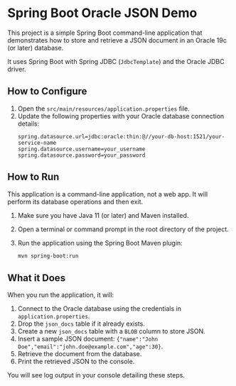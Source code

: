 # Spring Boot Oracle JSON Demo

This project is a simple Spring Boot command-line application that demonstrates how to store and retrieve a JSON document in an Oracle 19c (or later) database.

It uses Spring Boot with Spring JDBC (`JdbcTemplate`) and the Oracle JDBC driver.

## How to Configure

1.  Open the `src/main/resources/application.properties` file.
2.  Update the following properties with your Oracle database connection details:
    ```properties
    spring.datasource.url=jdbc:oracle:thin:@//your-db-host:1521/your-service-name
    spring.datasource.username=your_username
    spring.datasource.password=your_password
    ```

## How to Run

This application is a command-line application, not a web app. It will perform its database operations and then exit.

1.  Make sure you have Java 11 (or later) and Maven installed.
2.  Open a terminal or command prompt in the root directory of the project.
3.  Run the application using the Spring Boot Maven plugin:

    ```bash
    mvn spring-boot:run
    ```

## What it Does

When you run the application, it will:
1.  Connect to the Oracle database using the credentials in `application.properties`.
2.  Drop the `json_docs` table if it already exists.
3.  Create a new `json_docs` table with a `BLOB` column to store JSON.
4.  Insert a sample JSON document: `{"name":"John Doe","email":"john.doe@example.com","age":30}`.
5.  Retrieve the document from the database.
6.  Print the retrieved JSON to the console.

You will see log output in your console detailing these steps.
